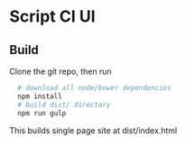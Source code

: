 # Script CI UI

## Build
Clone the git repo, then run
```sh
  # download all node/bower dependencies
  npm install
  # build dist/ directory
  npm run gulp
```

This builds single page site at dist/index.html
